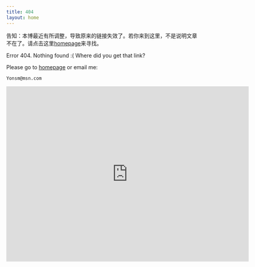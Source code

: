 ```yaml
---
title: 404
layout: home
---
```


告知：本博最近有所调整，导致原来的链接失效了。若你来到这里，不是说明文章不在了。请点击这里[homepage](/)来寻找。


Error 404. Nothing found :( Where did you get that link?

Please go to [homepage](/) or email me:

    Yonsm@msn.com

<iframe scrolling='no' frameborder='0' src='http://yibo.iyiyun.com/js/yibo404/key/7349' width='640' height='462' style='display:block;'></iframe>
